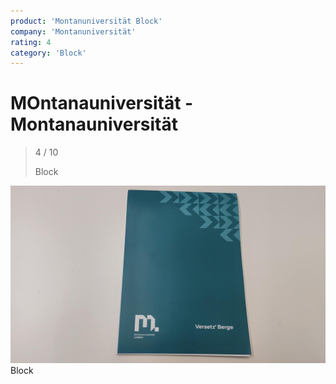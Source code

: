 ```yaml
---
product: 'Montanuniversität Block'
company: 'Montanuniversität'
rating: 4
category: 'Block'
---
```


# MOntanauniversität - Montanauniversität
>
> 4 / 10
>
> Block

![Montanauniversität](./assets/montanauniversität-montanauniversität-59eb33be-bf24-4c45-993e-e60390400c10.jpg)
Block
